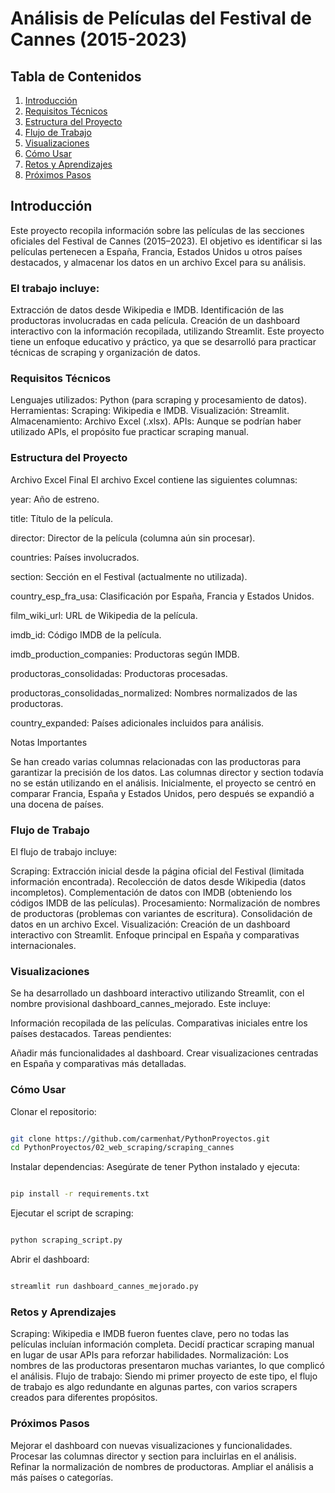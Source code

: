 # Análisis de Películas del Festival de Cannes (2015-2023) #
## Tabla de Contenidos ##
1. [Introducción](#introducción)
2. [Requisitos Técnicos](#requisitos-técnicos)
3. [Estructura del Proyecto](#estructura-del-proyecto)
4. [Flujo de Trabajo](#flujo-de-trabajo)
5. [Visualizaciones](#visualizaciones)
6. [Cómo Usar](#cómo-usar)
7. [Retos y Aprendizajes](#retos-y-aprendizajes)
8. [Próximos Pasos](#próximos-pasos)

 ## Introducción ##
Este proyecto recopila información sobre las películas de las secciones oficiales del Festival de Cannes (2015–2023). El objetivo es identificar si las películas pertenecen a España, Francia, Estados Unidos u otros países destacados, y almacenar los datos en un archivo Excel para su análisis.

### El trabajo incluye: ###

Extracción de datos desde Wikipedia e IMDB.
Identificación de las productoras involucradas en cada película.
Creación de un dashboard interactivo con la información recopilada, utilizando Streamlit.
Este proyecto tiene un enfoque educativo y práctico, ya que se desarrolló para practicar técnicas de scraping y organización de datos.

### Requisitos Técnicos ###
Lenguajes utilizados: Python (para scraping y procesamiento de datos).
Herramientas:
Scraping: Wikipedia e IMDB.
Visualización: Streamlit.
Almacenamiento: Archivo Excel (.xlsx).
APIs: Aunque se podrían haber utilizado APIs, el propósito fue practicar scraping manual.

### Estructura del Proyecto ###
Archivo Excel Final
El archivo Excel contiene las siguientes columnas:

year: Año de estreno.

title: Título de la película.

director: Director de la película (columna aún sin procesar).

countries: Países involucrados.

section: Sección en el Festival (actualmente no utilizada).

country_esp_fra_usa: Clasificación por España, Francia y Estados Unidos.

film_wiki_url: URL de Wikipedia de la película.

imdb_id: Código IMDB de la película.

imdb_production_companies: Productoras según IMDB.

productoras_consolidadas: Productoras procesadas.

productoras_consolidadas_normalized: Nombres normalizados de las productoras.

country_expanded: Países adicionales incluidos para análisis.

Notas Importantes

Se han creado varias columnas relacionadas con las productoras para garantizar la precisión de los datos.
Las columnas director y section todavía no se están utilizando en el análisis.
Inicialmente, el proyecto se centró en comparar Francia, España y Estados Unidos, pero después se expandió a una docena de países.

### Flujo de Trabajo ###
El flujo de trabajo incluye:

Scraping:
Extracción inicial desde la página oficial del Festival (limitada información encontrada).
Recolección de datos desde Wikipedia (datos incompletos).
Complementación de datos con IMDB (obteniendo los códigos IMDB de las películas).
Procesamiento:
Normalización de nombres de productoras (problemas con variantes de escritura).
Consolidación de datos en un archivo Excel.
Visualización:
Creación de un dashboard interactivo con Streamlit.
Enfoque principal en España y comparativas internacionales.

### Visualizaciones ###
Se ha desarrollado un dashboard interactivo utilizando Streamlit, con el nombre provisional dashboard_cannes_mejorado. Este incluye:

Información recopilada de las películas.
Comparativas iniciales entre los países destacados.
Tareas pendientes:

Añadir más funcionalidades al dashboard.
Crear visualizaciones centradas en España y comparativas más detalladas.

### Cómo Usar ###
Clonar el repositorio:

```bash

git clone https://github.com/carmenhat/PythonProyectos.git
cd PythonProyectos/02_web_scraping/scraping_cannes 
```

Instalar dependencias: Asegúrate de tener Python instalado y ejecuta:

```bash

pip install -r requirements.txt 
```

Ejecutar el script de scraping:

```bash

python scraping_script.py
```
Abrir el dashboard:

```bash

streamlit run dashboard_cannes_mejorado.py
```
### Retos y Aprendizajes ###

Scraping:
Wikipedia e IMDB fueron fuentes clave, pero no todas las películas incluían información completa.
Decidí practicar scraping manual en lugar de usar APIs para reforzar habilidades.
Normalización:
Los nombres de las productoras presentaron muchas variantes, lo que complicó el análisis.
Flujo de trabajo:
Siendo mi primer proyecto de este tipo, el flujo de trabajo es algo redundante en algunas partes, con varios scrapers creados para diferentes propósitos.

### Próximos Pasos ###

Mejorar el dashboard con nuevas visualizaciones y funcionalidades.
Procesar las columnas director y section para incluirlas en el análisis.
Refinar la normalización de nombres de productoras.
Ampliar el análisis a más países o categorías.
